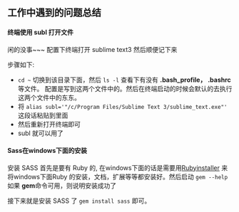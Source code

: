 
##  工作中遇到的问题总结

#### 终端使用 subl  打开文件

闲的没事~~~
配置下终端打开 sublime text3  然后顺便记下来

步骤如下:

*  ``cd ~``  切换到该目录下面，然后 ``ls -l`` 查看下有没有 **.bash_profile， .bashrc** 等文件。 配置是写到这两个文件中的。然后在终端启动的时候会默认的去执行这两个文件中的东东。  
*  将 ``alias subl='"/c/Program Files/Sublime Text 3/sublime_text.exe"'`` 这段话粘贴到里面 
*  然后重新打开终端即可
*  subl  就可以用了  


#### Sass在windows下面的安装

安装 SASS 首先是要有 Ruby 的, 在windows下面的话是需要用[Rubyinstaller](https://rubyinstaller.org/) 来将windows下面Ruby 的安装，文档，扩展等等都安装好。然后启动 ``gem --help`` 如果 **gem**命令可用，则说明安装成功了

接下来就是安装 SASS 了 ``gem install sass`` 即可。



